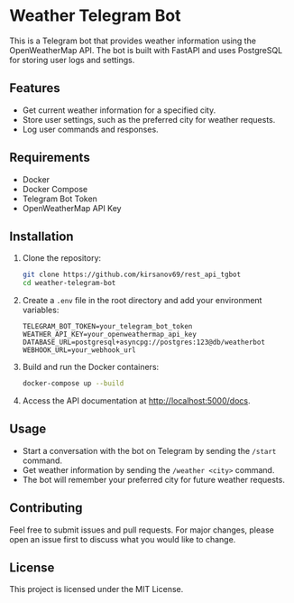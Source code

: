 # Weather Telegram Bot

This is a Telegram bot that provides weather information using the OpenWeatherMap API. The bot is built with FastAPI and uses PostgreSQL for storing user logs and settings.

## Features

- Get current weather information for a specified city.
- Store user settings, such as the preferred city for weather requests.
- Log user commands and responses.

## Requirements

- Docker
- Docker Compose
- Telegram Bot Token
- OpenWeatherMap API Key

## Installation

1. Clone the repository:

    ```sh
    git clone https://github.com/kirsanov69/rest_api_tgbot
    cd weather-telegram-bot
    ```

2. Create a `.env` file in the root directory and add your environment variables:

    ```env
    TELEGRAM_BOT_TOKEN=your_telegram_bot_token
    WEATHER_API_KEY=your_openweathermap_api_key
    DATABASE_URL=postgresql+asyncpg://postgres:123@db/weatherbot
    WEBHOOK_URL=your_webhook_url
    ```

3. Build and run the Docker containers:

    ```sh
    docker-compose up --build
    ```

4. Access the API documentation at [http://localhost:5000/docs](http://localhost:5000/docs).

## Usage

- Start a conversation with the bot on Telegram by sending the `/start` command.
- Get weather information by sending the `/weather <city>` command.
- The bot will remember your preferred city for future weather requests.

## Contributing

Feel free to submit issues and pull requests. For major changes, please open an issue first to discuss what you would like to change.

## License

This project is licensed under the MIT License.
